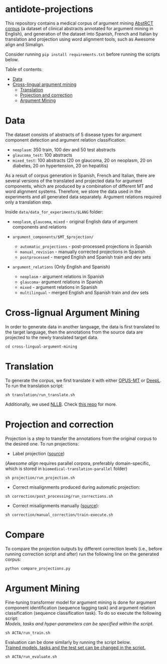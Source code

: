 # antidote-projections
This repository contains a medical corpus of argument mining [AbstRCT corpus](https://gitlab.com/tomaye/abstrct) (a dataset of clinical abstracts annotated for argument mining in English), and generation of the dataset into Spanish, French and Italian by translation and projection using word alignment tools, such as Awesome align and Simalign. 

Consider running `pip install requirements.txt` before running the scripts below.

Table of contents:

- [Data](#data)
- [Cross-lingual argument mining](#cross-lignual-argument-mining)
    - [Translation](#translation)
    - [Projection and correction](#projection-and-correction)
    - [Argument Mining](#argument-mining)


# Data

The dataset consists of abstracts of 5 disease types for argument component detection and argument relation classification:

- `neoplasm`: 350 train, 100 dev and 50 test abstracts
- `glaucoma_test`: 100 abstracts
- `mixed_test`: 100 abstracts (20 on glaucoma, 20 on neoplasm, 20 on diabetes, 20 on hypertension, 20 on hepatitis) 


As a result of corpus generation in Spanish, French and Italian, there are several versions of the translated and projected data for argument components, which are produced by a combination of different MT and word alignment systems. 
Therefore, we store the data used in the experiments and all generated data separately.
Argument relations required only a translation step.

Inside `data/data_for_experiments/$LANG` folder: 
  - `neoplasm`, `glaucoma`, `mixed` - original English data of argument components and relations
  
  - `argument_components/$MT_$projection/`

      - `automatic_projections` - post-processed projections in Spanish
      - `manual_revision` - manually corrected projections in Spanish
      - `postprocessed` - merged English and Spanish train and dev sets
      
  - `argument_relations` (Only English and Spanish)
      - `neoplasm` - argument relations in Spanish  
      - `glaucoma`- argument relations in Spanish
      - `mixed` - argument relations in Spanish
      - `multilingual` - merged English and Spanish train and dev sets
  
 # Cross-lignual Argument Mining

In order to generate data in another language, the data is first translated to the target language, then the annotations from the source data are projected to the newly translated target data. 
 <!-- In order to generate data from the source to target language we should translate the text and project the labels.  -->
 
 ```
cd cross-lingual-argument-mining
```

 # Translation
 To generate the corpus, we first translate it with either [OPUS-MT](https://github.com/Helsinki-NLP/Opus-MT) or [DeepL](https://www.deepl.com/). To run the translation script:

```
sh translation/run_translate.sh
```

Additionally, we used [NLLB](https://arxiv.org/abs/2207.04672). Check [this repo](https://github.com/ikergarcia1996/Easy-Translate) for more.

# Projection and correction

Projection is a step to transfer the annotations from the original corpus to the desired one. To run projections:

- Label projection ([source](https://github.com/ikergarcia1996/Easy-Label-Projection))

(<i>Awesome align</i> requires parallel corpora, preferably domain-specific, which is stored in `biomedical-translation-parallel` folder)

```
sh projection/run_projection.sh
```

- Correct misalignments produced during automatic projection: 

```
sh correction/post_processing/run_corrections.sh
```

- Correct misalignments manually ([source](https://github.com/ikergarcia1996/Annotation-Projection-App)):
```
sh correction/manual_correction/train-execute.sh
```

# Compare

To compare the projection outputs by different correction levels (i.e., before running correction script and after) run the following line on the generated corpus:

```
python compare_projections.py
```

# Argument Mining

Fine-tuning transformer model for argument mining is done for argument component identification (sequence tagging task) and argument relation classification (sequence classification task). To do so execute the following script: <br>
<i>Models, tasks and hyper-parameters can be specified within the script.</i>
```
sh ACTA/run_train.sh
```

Evaluation can be done similarly by running the script below. <br>
<u>Trained models, tasks and the test set can be changed in the script.</u>
```
sh ACTA/run_evaluate.sh